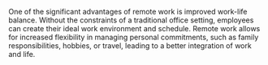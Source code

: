 One of the significant advantages of remote work is improved work-life balance. Without the constraints of a traditional office setting, employees can create their ideal work environment and schedule. Remote work allows for increased flexibility in managing personal commitments, such as family responsibilities, hobbies, or travel, leading to a better integration of work and life.